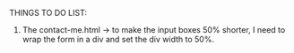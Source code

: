 THINGS TO DO LIST:

1. The contact-me.html -> to make the input boxes 50% shorter, I need to wrap the form in a div and set the div width to 50%.
